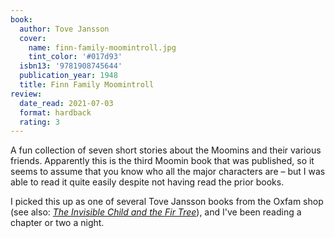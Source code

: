 ```yaml
---
book:
  author: Tove Jansson
  cover:
    name: finn-family-moomintroll.jpg
    tint_color: '#017d93'
  isbn13: '9781908745644'
  publication_year: 1948
  title: Finn Family Moomintroll
review:
  date_read: 2021-07-03
  format: hardback
  rating: 3
---
```


A fun collection of seven short stories about the Moomins and their various friends.
Apparently this is the third Moomin book that was published, so it seems to assume that you know who all the major characters are – but I was able to read it quite easily despite not having read the prior books.

I picked this up as one of several Tove Jansson books from the Oxfam shop (see also: [*The Invisible Child and the Fir Tree*](/reviews/the-invisible-child-and-the-fir-tree/)), and I've been reading a chapter or two a night.